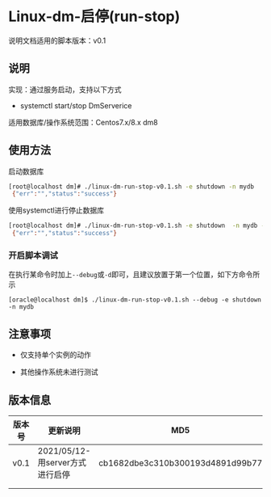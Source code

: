 # Linux-dm-启停(run-stop)

说明文档适用的脚本版本：v0.1

## 说明

实现：通过服务启动，支持以下方式

* systemctl start/stop DmServerice<instance name>

适用数据库/操作系统范围：Centos7.x/8.x dm8

## 使用方法

启动数据库

```bash
[root@localhost dm]# ./linux-dm-run-stop-v0.1.sh -e shutdown -n mydb
 {"err":"","status":"success"}
```

使用systemctl进行停止数据库

```bash
[root@localhost dm]# ./linux-dm-run-stop-v0.1.sh -e shutdown  -n mydb -w ststemd
 {"err":"","status":"success"}
```

### 开启脚本调试

在执行某命令时加上`--debug`或`-d`即可，且建议放置于第一个位置，如下方命令所示

```
[oracle@localhost dm]$ ./linux-dm-run-stop-v0.1.sh --debug -e shutdown  -n mydb
```

## 注意事项

- 仅支持单个实例的动作

- 其他操作系统未进行测试

## 版本信息

| 版本号 | 更新说明                        | MD5                              |
| ------ | ------------------------------- | -------------------------------- |
| v0.1   | 2021/05/12-用server方式进行启停 | cb1682dbe3c310b300193d4891d99b77 |
|        |                                 |                                  |
|        |                                 |                                  |

